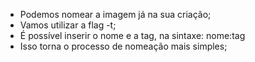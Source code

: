 * Podemos nomear a imagem já na sua criação; 
* Vamos utilizar a flag -t;
* É possível inserir o nome e a tag, na sintaxe: nome:tag
* Isso torna o processo de nomeação mais simples;
